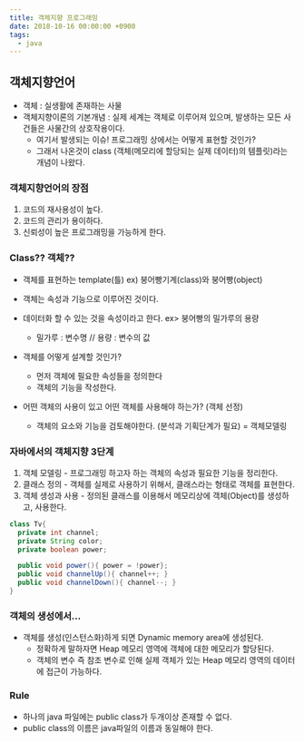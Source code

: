 ```yaml
---
title: 객체지향 프로그래밍
date: 2018-10-16 00:00:00 +0900
tags:
  - java
---
```

## 객체지향언어
- 객체 : 실생활에 존재하는 사물
- 객체지향이론의 기본개념 : 실제 세계는 객체로 이루어져 있으며, 발생하는 모든 사건들은 사물간의 상호작용이다.
  - 여기서 발생되는 이슈! 프로그래밍 상에서는 어떻게 표현할 것인가?
  - 그래서 나온것이 class (객체(메모리에 할당되는 실제 데이터)의 템플릿)라는 개념이 나왔다.

### 객체지향언어의 장점
1. 코드의 재사용성이 높다.
2. 코드의 관리가 용이하다.
3. 신뢰성이 높은 프로그래밍을 가능하게 한다.

### Class?? 객체??
- 객체를 표현하는 template(틀) ex) 붕어빵기계(class)와 붕어빵(object)
- 객체는 속성과 기능으로 이루어진 것이다.
- 데이터화 할 수 있는 것을 속성이라고 한다. ex> 붕어빵의 밀가루의 용량
  - 밀가루 : 변수명 // 용량 : 변수의 값

- 객체를 어떻게 설계할 것인가?
  - 먼저 객체에 필요한 속성들을 정의한다
  - 객체의 기능을 작성한다.

- 어떤 객체의 사용이 있고 어떤 객체를 사용해야 하는가? (객체 선정)
  - 객체의 요소와 기능을 검토해야한다. (분석과 기획단계가 필요) = 객체모델링

### 자바에서의 객체지향 3단계
1. 객체 모델링 - 프로그래밍 하고자 하는 객체의 속성과 필요한 기능을 정리한다.
2. 클래스 정의 - 객체를 실제로 사용하기 위해서, 클래스라는 형태로 객체를 표현한다.
3. 객체 생성과 사용 - 정의된 클래스를 이용해서 메모리상에 객체(Object)를 생성하고, 사용한다.

```java
class Tv{
  private int channel;
  private String color;
  private boolean power;

  public void power(){ power = !power};
  public void channelUp(){ channel++; }
  public void channelDown(){ channel--; }
}
```

### 객체의 생성에서...
- 객체를 생성(인스턴스화)하게 되면 Dynamic memory area에 생성된다.
  - 정확하게 말하자면 Heap 메모리 영역에 객체에 대한 메모리가 할당된다.
  - 객체의 변수 즉 참조 변수로 인해 실제 객체가 있는 Heap 메모리 영역의 데이터에 접근이 가능하다.


### Rule
- 하나의 java 파일에는 public class가 두개이상 존재할 수 없다.
- public class의 이름은 java파일의 이름과 동일해야 한다.